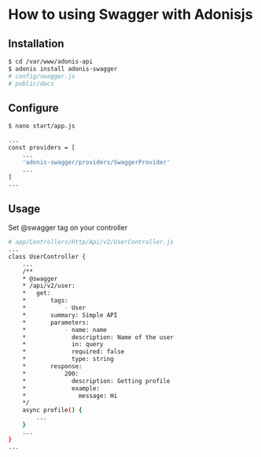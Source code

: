 # How to using Swagger with Adonisjs

## Installation
```bash
$ cd /var/www/adonis-api
$ adonis install adonis-swagger
# config/swagger.js
# public/docs
```

## Configure
```bash
$ nano start/app.js
```

```bash
...
const providers = [
    ...
    'adonis-swagger/providers/SwaggerProvider'
    ...
]
...
```

## Usage
Set @swagger tag on your controller
```bash
# app/Controllers/Http/Api/v2/UserController.js
...
class UserController {
    ...
    /**
    * @swagger
    * /api/v2/user:
    *   get:
    *       tags:
    *           - User
    *       summary: Simple API
    *       parameters:
    *           - name: name
    *             description: Name of the user
    *             in: query
    *             required: false
    *             type: string
    *       response:
    *           200:
    *             description: Getting profile
    *             example:
    *               message: Hi
    */
    async profile() {
        ...
    }
    ...
}
...
```